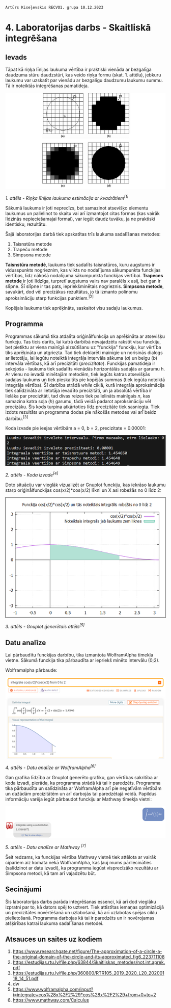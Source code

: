     Artūrs Kiseļevskis RECVO1. grupa 10.12.2023
# 4. Laboratorijas darbs - Skaitliskā integrēšana
## Ievads

Tāpat kā riņķa līnijas laukuma vērtība ir praktiski vienāda ar bezgalīga daudzuma stūru daudzstūri, kas veido riņķa formu (skat. 1. attēlu), jebkuru laukumu var uzskatīt par vienādu ar bezgalīgu daudzumu laukumu summu. Tā ir noteiktās integrēšanas pamatideja.

![Alt text](aproximation.png)

*1. attēls - Riņķa līnijas laukuma estimācija ar kvadrātiem<sup>[1]</sup>*

Sākumā laukums ir ļoti neprecīzs, bet samazinot atsevišķo elementu laukumus un palielinot to skaitu vai arī izmantojot citas formas (kas vairāk līdzinās nepieciešamajai formai), var iegūt daudz tuvāku, ja ne praktiski identisku, rezultātu.
 
Šajā laboratorijas darbā tiek apskatītas trīs laukuma sadalīšanas metodes:
1) Taisnstūra metode
2) Trapeču metode
3) Simpsona metode

**Taisnstūra metodē**, laukums tiek sadalīts taisnstūros, kuru augstums ir vidusspunkts nogrieznim, kas vilkts no nodalījuma sākumpunkta funckijas vērtības, līdz nākošā nodalījuma sākumpunkta funckijas vērtībai. **Trapeces metode** ir ļoti līdzīga, turpretī augstums vairs nav paralēls x asij, bet gan ir slīpne. Šī slīpne ir tas pats, iepriekšminētais nogrieznis. **Simpsona metode**, savukārt, dod vēl precīzākus rezultātus, jo tā izmanto polinomu aproksimāciju starp funkcijas punktiem.<sup>[2]</sup>

Kopējais laukums tiek aprēķināts, saskaitot visu sadaļu laukumus.

## Programma
Programmas sākumā tika atdalīta oriģinālfunkcija un aprēķināta ar atsevišķu funkcju. Tas ticis darīts, lai katrā darbībā nevajadzētu rakstīt visu funckiju, bet pietiktu ar viena mainīgā aizsūtīšanu uz "funckija" funckiju, kur vērtība tiks aprēķināta un atgriezta. Tad tiek deklarēti mainīgie un norisinās dialogs ar lietotāju, lai iegūtu noteiktā integrāļa intervāla sākuma (*a*) un beigu (*b*) intervāla vērtības, kā arī precizitāti (*precizitate*). Funckijas pamatideja ir sekojoša - laukums tiek sadalīts vienādās horizontālās sadaļās ar garumu h. Ar vienu no ievadā minētajām metodēm, tiek iegūts katras atsevišķās sadaļas laukums un tiek pieskaitīts pie kopējās summas (tiek iegūta noteiktā integrāļa vērtība). Šī darbība strādā *while* ciklā, kurā integrāļa aproksimācija tiek salīdzināta ar lietotāja ievadīto precizitāti, un ja absolūtā vērtība ir lielāka par precizitāti, tad divas reizes tiek palielināts mainīgais *n*, kas samazina katra soļa (*h*) garumu, tādā veidā padarot aproksimāciju vēl precīzāku. Šis kods turpina atkārtoties līdz precizitāte tiek sasniegta. Tiek izdots rezultāts un programma dodas pie nākošās metodes vai arī beidz darbību.<sup>[3]</sup>

Koda izvade pie ieejas vērtībām a = 0, b = 2, precizitate = 0.00001:

![Alt text](<koda_izvade (3).png>)

*2. attēls - Koda izvade<sup>[4]</sup>*

Doto situāciju var vieglāk vizualizēt ar Gnuplot funckiju, kas iekrāso laukumu starp oriģinālfunckijas cos(x/2)*cos(x/2) līkni un X asi robežās no 0 līdz 2: 

![Alt text](integral.png)

*3. attēls - Gnuplot ģenerētais attēls<sup>[5]</sup>*

## Datu analīze

Lai pārbaudītu funckijas darbību, tika izmantota WolframAlpha tīmekļa vietne. Sākumā funckija tika pārbaudīta ar iepriekš minēto intervālu (0;2).

Wolframalpha pārbaude: 

![Alt text](wolframalpha.png)

*4. attēls - Datu analīze ar WolframAlpha<sup>[6]</sup>*

Gan grafika līdzība ar Gnuplot ģenerēto grafiku, gan vērtības sakritība ar koda izvadi, pierāda, ka programma strādā kā tai ir paredzēts. Programma tika pārbaudīta un salīdzināta ar WolframAlpha arī pie negatīvām vērtībām un dažādām precizitātēm un arī darbojās tai paredzētajā veidā. Papildus informāciju varēja iegūt pārbaudot funckiju ar Mathway tīmekļa vietni:

![Alt text](Mathway.png)

*5. attēls - Datu analīze ar Mathway <sup>[7]</sup>*

Šeit redzams, ka funckijas vērtība Mathway vietnē tiek attēlota ar vairāk cipariem aiz komata nekā WolframAlpha, kas ļauj mums pārliecināties (salīdzinot ar datu izvadi), ka programma iegūst visprecīzāko rezultātu ar Simpsona metodi, kā tam arī vajadzētu būt.

## Secinājumi

Šis laboratorijas darbs parāda integrēšanas essenci, kā arī dod vieglāku izpratni par to, kā dators spēj to uztvert. Tiek attīstītas iemaņas optimizācijā un precizitātes novērtēšanā un uzlabošanā, kā arī uzlabotas spējas ciklu pielietošanā. Programma darbojas kā tai ir paredzēts un ir novērojamas atšķirības katrai laukuma sadalīšanas metodei.

## Atsauces un saites uz kodiem
1. https://www.researchgate.net/figure/The-approximation-of-a-circle-a-the-original-domain-of-the-circle-and-its-approximated_fig6_223711108
1. https://estudijas.rtu.lv/file.php/63844/Skaitliskas_metodes/not.int.aprek.pdf
1. https://estudijas.rtu.lv/file.php/360800/RTR105_2019_2020_L20_20200118_14_51.pdf
1. dw
1. https://www.wolframalpha.com/input?i=integrate+cos%28x%2F2%29*cos%28x%2F2%29+from+0+to+2
1. https://www.mathway.com/Calculus